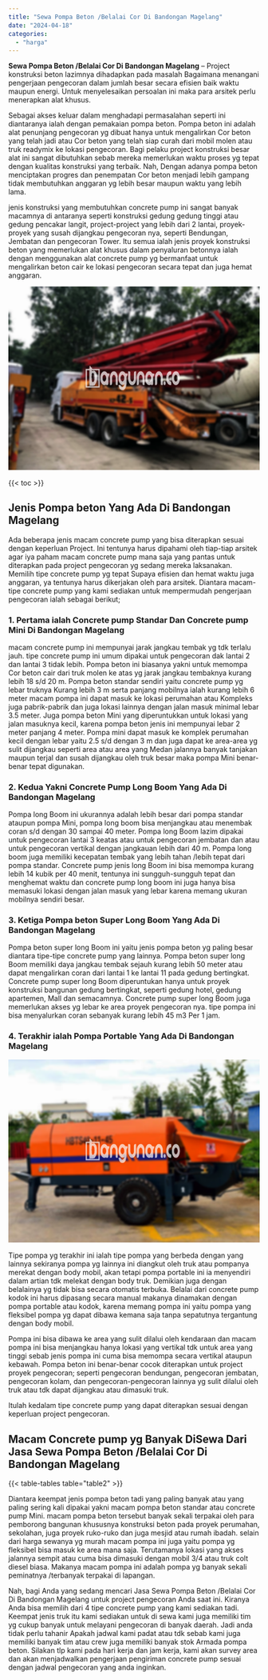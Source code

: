 ```yaml
---
title: "Sewa Pompa Beton /Belalai Cor Di Bandongan Magelang"
date: "2024-04-18"
categories: 
  - "harga"
---
```


**Sewa Pompa Beton /Belalai Cor Di Bandongan Magelang** – Project konstruksi beton lazimnya dihadapkan pada masalah Bagaimana menangani pengerjaan pengecoran dalam jumlah besar secara efisien baik waktu maupun energi. Untuk menyelesaikan persoalan ini maka para arsitek perlu menerapkan alat khusus.

Sebagai akses keluar dalam menghadapi permasalahan seperti ini diantaranya ialah dengan pemakaian pompa beton. Pompa beton ini adalah alat penunjang pengecoran yg dibuat hanya untuk mengalirkan Cor beton yang telah jadi atau Cor beton yang telah siap curah dari mobil molen atau truk readymix ke lokasi pengecoran. Bagi pelaku project konstruksi besar alat ini sangat dibutuhkan sebab mereka memerlukan waktu proses yg tepat dengan kualitas konstruksi yang terbaik. Nah, Dengan adanya pompa beton menciptakan progres dan penempatan Cor beton menjadi lebih gampang tidak membutuhkan anggaran yg lebih besar maupun waktu yang lebih lama.

jenis konstruksi yang membutuhkan concrete pump ini sangat banyak macamnya di antaranya seperti konstruksi gedung gedung tinggi atau gedung pencakar langit, project-project yang lebih dari 2 lantai, proyek-proyek yang susah dijangkau pengecoran nya, seperti Bendungan, Jembatan dan pengecoran Tower. Itu semua ialah jenis proyek konstruksi beton yang memerlukan alat khusus dalam penyaluran betonnya ialah dengan menggunakan alat concrete pump yg bermanfaat untuk mengalirkan beton cair ke lokasi pengecoran secara tepat dan juga hemat anggaran.

![Sewa Pompa Beton /Belalai Cor Di Bandongan Magelang](/images/sewa-concrete-pump-19.png)

{{< toc >}}

## Jenis Pompa beton Yang Ada Di Bandongan Magelang

Ada beberapa jenis macam concrete pump yang bisa diterapkan sesuai dengan keperluan Project. Ini tentunya harus dipahami oleh tiap-tiap arsitek agar iya paham macam concrete pump mana saja yang pantas untuk diterapkan pada project pengecoran yg sedang mereka laksanakan. Memilih tipe concrete pump yg tepat Supaya efisien dan hemat waktu juga anggaran, ya tentunya harus dikerjakan oleh para arsitek. Diantara macam-tipe concrete pump yang kami sediakan untuk mempermudah pengerjaan pengecoran ialah sebagai berikut;

### 1\. Pertama ialah Concrete pump Standar Dan Concrete pump Mini Di Bandongan Magelang

macam concrete pump ini mempunyai jarak jangkau tembak yg tdk terlalu jauh. tipe concrete pump ini umum dipakai untuk pengecoran dak lantai 2 dan lantai 3 tidak lebih. Pompa beton ini biasanya yakni untuk memompa Cor beton cair dari truk molen ke atas yg jarak jangkau tembaknya kurang lebih 18 s/d 20 m. Pompa beton standar sendiri yaitu concrete pump yg lebar truknya Kurang lebih 3 m serta panjang mobilnya ialah kurang lebih 6 meter macam pompa ini dapat masuk ke lokasi perumahan atau Kompleks juga pabrik-pabrik dan juga lokasi lainnya dengan jalan masuk minimal lebar 3.5 meter. Juga pompa beton Mini yang diperuntukkan untuk lokasi yang jalan masuknya kecil, karena pompa beton jenis ini mempunyai lebar 2 meter panjang 4 meter. Pompa mini dapat masuk ke komplek perumahan kecil dengan lebar yaitu 2.5 s/d dengan 3 m dan juga dapat ke area-area yg sulit dijangkau seperti area atau area yang Medan jalannya banyak tanjakan maupun terjal dan susah dijangkau oleh truk besar maka pompa Mini benar-benar tepat digunakan.

### 2\. Kedua Yakni Concrete Pump Long Boom Yang Ada Di Bandongan Magelang

Pompa long Boom ini ukurannya adalah lebih besar dari pompa standar ataupun pompa Mini, pompa long boom bisa menjangkau atau menembak coran s/d dengan 30 sampai 40 meter. Pompa long Boom lazim dipakai untuk pengecoran lantai 3 keatas atau untuk pengecoran jembatan dan atau untuk pengecoran vertikal dengan jangkauan lebih dari 40 m. Pompa long boom juga memiliki kecepatan tembak yang lebih tahan /lebih tepat dari pompa standar. Concrete pump jenis long Boom ini bisa memompa kurang lebih 14 kubik per 40 menit, tentunya ini sungguh-sungguh tepat dan menghemat waktu dan concrete pump long boom ini juga hanya bisa memasuki lokasi dengan jalan masuk yang lebar karena memang ukuran mobilnya sendiri besar.

### 3\. Ketiga Pompa beton Super Long Boom Yang Ada Di Bandongan Magelang

Pompa beton super long Boom ini yaitu jenis pompa beton yg paling besar diantara tipe-tipe concrete pump yang lainnya. Pompa beton super long Boom memiliki daya jangkau tembak sejauh kurang lebih 50 meter atau dapat mengalirkan coran dari lantai 1 ke lantai 11 pada gedung bertingkat. Concrete pump super long Boom diperuntukan hanya untuk proyek konstruksi bangunan gedung bertingkat, seperti gedung hotel, gedung apartemen, Mall dan semacamnya. Concrete pump super long Boom juga memerlukan akses yg lebar ke area proyek pengecoran nya. tipe pompa ini bisa menyalurkan coran sebanyak kurang lebih 45 m3 Per 1 jam.

### 4\. Terakhir ialah Pompa Portable Yang Ada Di Bandongan Magelang

![Sewa Pompa Beton /Belalai Cor Di Bandongan Magelang](/images/sewa-concrete-pump-16.png)

Tipe pompa yg terakhir ini ialah tipe pompa yang berbeda dengan yang lainnya sekiranya pompa yg lainnya ini diangkut oleh truk atau pompanya merekat dengan body mobil, akan tetapi pompa portable ini ia menyendiri dalam artian tdk melekat dengan body truk. Demikian juga dengan belalainya yg tidak bisa secara otomatis terbuka. Belalai dari concrete pump kodok ini harus dipasang secara manual makanya dinamakan dengan pompa portable atau kodok, karena memang pompa ini yaitu pompa yang fleksibel pompa yg dapat dibawa kemana saja tanpa sepatutnya tergantung dengan body mobil.

Pompa ini bisa dibawa ke area yang sulit dilalui oleh kendaraan dan macam pompa ini bisa menjangkau hanya lokasi yang vertikal tdk untuk area yang tinggi sebab jenis pompa ini cuma bisa memompa secara vertikal ataupun kebawah. Pompa beton ini benar-benar cocok diterapkan untuk project proyek pengecoran; seperti pengecoran bendungan, pengecoran jembatan, pengecoran kolam, dan pengecoran-pengecoran lainnya yg sulit dilalui oleh truk atau tdk dapat dijangkau atau dimasuki truk.

Itulah kedalam tipe concrete pump yang dapat diterapkan sesuai dengan keperluan project pengecoran.

## Macam Concrete pump yg Banyak DiSewa Dari Jasa Sewa Pompa Beton /Belalai Cor Di Bandongan Magelang

{{< table-tables table="table2" >}}

Diantara keempat jenis pompa beton tadi yang paling banyak atau yang paling sering kali dipakai yakni macam pompa beton standar atau concrete pump Mini. macam pompa beton tersebut banyak sekali terpakai oleh para pemborong bangunan khususnya konstruksi beton pada proyek perumahan, sekolahan, juga proyek ruko-ruko dan juga mesjid atau rumah ibadah. selain dari harga sewanya yg murah macam pompa ini juga yaitu pompa yg fleksibel bisa masuk ke area mana saja. Terutamanya lokasi yang akses jalannya sempit atau cuma bisa dimasuki dengan mobil 3/4 atau truk colt diesel biasa. Makanya macam pompa ini adalah pompa yg banyak sekali peminatnya /terbanyak terpakai di lapangan.

Nah, bagi Anda yang sedang mencari Jasa Sewa Pompa Beton /Belalai Cor Di Bandongan Magelang untuk project pengecoran Anda saat ini. Kiranya Anda bisa memilih dari 4 tipe concrete pump yang kami sediakan tadi. Keempat jenis truk itu kami sediakan untuk di sewa kami juga memiliki tim yg cukup banyak untuk melayani pengecoran di banyak daerah. Jadi anda tidak perlu tahanir Apakah jadwal kami padat atau tdk sebab kami juga memiliki banyak tim atau crew juga memiliki banyak stok Armada pompa beton. Silakan tlp kami pada hari kerja dan jam kerja, kami akan survey area dan akan menjadwalkan pengerjaan pengiriman concrete pump sesuai dengan jadwal pengecoran yang anda inginkan.
